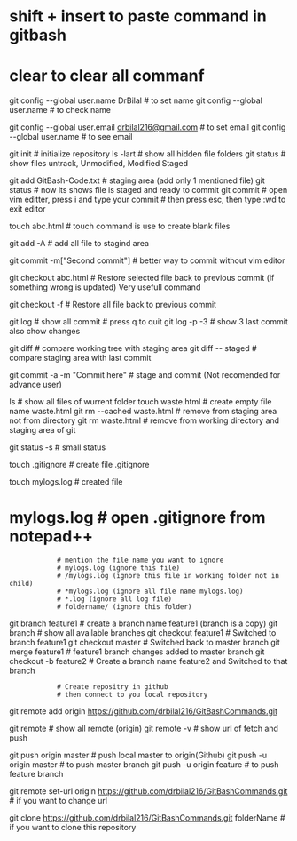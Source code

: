 # shift + insert 		to paste command in gitbash
# clear 			to clear all commanf

git config --global user.name DrBilal	# to set name
git config --global user.name		# to check name

git config --global user.email drbilal216@gmail.com	# to set email
git config --global user.name				# to see email

git init			# initialize repository
ls -lart			# show all hidden file folders
git status			# show files untrack, Unmodified, Modified Staged

git add GitBash-Code.txt	# staging area (add only 1 mentioned file)
git status			# now its shows file is staged and ready to commit
git commit			# open vim editter, press i and type your commit
				# then press esc, then type :wd to exit editor

touch abc.html			# touch command is use to create blank files

git add -A			# add all file to stagind area

git commit -m["Second commit"]	# better way to commit without vim editor

git checkout abc.html		# Restore selected file back to previous commit
				 (if something wrong is updated)
				 Very usefull command

git checkout -f			# Restore all file back to previous commit

git log				# show all commit
				# press q to quit
git log -p -3			# show 3 last commit also chow changes

git diff			# compare working tree with staging area
git diff -- staged		# compare staging area with last commit

git commit -a -m "Commit here"	# stage and commit (Not recomended for advance user)

ls 				# show all files of wurrent folder
touch waste.html		# create empty file name waste.html
git rm --cached waste.html	# remove from staging area not from directory
git rm waste.html		# remove from working directory and staging area of git

git status -s			# small status

touch .gitignore		# create file .gitignore

touch mylogs.log		# created file

# mylogs.log			# open .gitignore from notepad++
				# mention the file name you want to ignore
				# mylogs.log (ignore this file)
				# /mylogs.log (ignore this file in working folder not in child)
				# *mylogs.log (ignore all file name mylogs.log)
				# *.log (ignore all log file)
				# foldername/ (ignore this folder)

git branch feature1		# create a branch name feature1 (branch is a copy)
git branch			# show all available branches
git checkout feature1		# Switched to branch feature1
git checkout master		# Switched back to master branch
git merge feature1		# feature1 branch changes added to master branch
git checkout -b feature2	# Create a branch name feature2 and Switched to that branch

				# Create repositry in github
				# then connect to you local repository

git remote add origin https://github.com/drbilal216/GitBashCommands.git

git remote			# show all remote (origin)
git remote -v			# show url of fetch and push

git push origin master		# push local master to origin(Github)
git push -u origin master	# to push master branch
git push -u origin feature	# to push feature branch

git remote set-url origin https://github.com/drbilal216/GitBashCommands.git
				# if you want to change url

git clone https://github.com/drbilal216/GitBashCommands.git folderName
				# if you want to clone this repository
